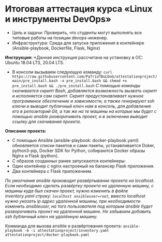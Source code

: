 # Итоговая аттестация курса «Linux и инструменты DevOps»
* Цель и задачи: Проверить, что студенты могут выполнять все типовые работы на позиции devops-инженер.
* Инфраструктура: Среда для запуска приложения в контейнере (Ansible-playbook, Dockerfile, Flask, Nginx)

**Инструкция:** *Данная инструкция рассчитана на установку в ОС: Ubuntu 18.04 LTS, 20.04 LTS. 
* В консоли вызываем следующую команду:
`curl https://raw.githubusercontent.com/PaTrioTBuLDoG/attestationproject/main/pre_install.bash -o pre_install.bash && chmod +x pre_install.bash && ./pre_install.bash`
*С помощью команды скачивается скрипт Bash, добавляется возможность вызвать скрипт и исполняется сам скрипт.*
*Скрипт предустанавливает нужное программное обеспечение и зависимости, а также генерируют ssh ключи и выводит публичный ключ нам в консоль, для добавления его в репозиторий Git, а так же на те машины на которые мы будет с помощью ansible разворачивать проект, и в зключении выводит ссылку для скачивания проекта.*

**Описание проекта:**
* С помощью Ansible (ansible-playbook: docker-playbook.yaml) обновляется списки пакетов и сами пакеты, устанавливается Doker, python3-pip, Docker SDK for Python, собираются Docker образы Nginx и Flask (python).
* С образов созданных ранее запускаются контейнеры:
* Один контейнер с nginx настроеный на балансер Flask приложения.
* Два контейнера c Flask приложением.

*По умолчания ansible производит развёртывание проекта на localhost.*
*Если необходимо сделать развёртку проекта на удаленную машину, с машины куда был скачен проект, нужно изменить в файле inventory.yaml строку: `localhost ansibleuser=root`, вместо localhost нужно указать ip адрес удаленной машины, при необходимости изменить ansibleuser, на того пользователя под которым ansible будет разворачивать проект на удаленной машине. Не забываем добавить ssh бубличный ключ на удалённую машину.*

Комманда для вызова ansible и развёртования проекта: 
 `ansible-playbook -b -i attestationproject/inventory.yaml attestationproject/docker-playbook.yaml`
